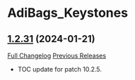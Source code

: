 # AdiBags_Keystones

## [1.2.31](https://github.com/ZelionGG/AdiBags_Keystones/tree/v1.2.31) (2024-01-21)

[Full Changelog](https://github.com/ZelionGG/AdiBags_Keystones/compare/v1.2.3...v1.2.31) [Previous Releases](https://github.com/ZelionGG/AdiBags_Keystones/releases)

- TOC update for patch 10.2.5.
